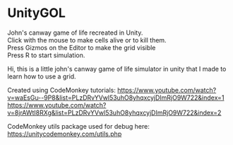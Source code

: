 # UnityGOL
John's canway game of life recreated in Unity. <br>
Click with the mouse to make cells alive or to kill them. <br>
Press Gizmos on the Editor to make the grid visible <br>
Press R to start simulation.

Hi, this is a little john's canway game of life simulator in unity that I made to learn how to use a grid.




Created using CodeMonkey tutorials:
https://www.youtube.com/watch?v=waEsGu--9P8&list=PLzDRvYVwl53uhO8yhqxcyjDImRjO9W722&index=1
https://www.youtube.com/watch?v=8jrAWtI8RXg&list=PLzDRvYVwl53uhO8yhqxcyjDImRjO9W722&index=2

CodeMonkey utils package used for debug here: https://unitycodemonkey.com/utils.php 
